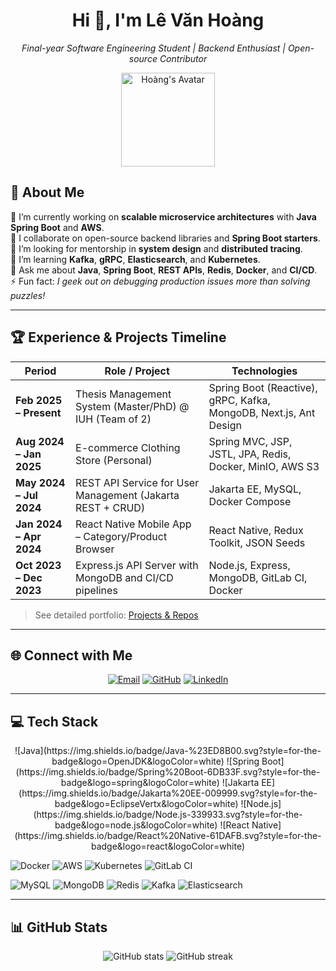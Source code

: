 <!--
  Profile README for Lê Văn Hoàng
  Auto-generated with professional layout
-->

<h1 align="center">Hi 👋, I'm <strong>Lê Văn Hoàng</strong></h1>
<p align="center">
  <em>Final-year Software Engineering Student | Backend Enthusiast | Open-source Contributor</em>
</p>

<p align="center">
  <img src="https://avatars.githubusercontent.com/u/Hoangle1072003?v=4" width="150" alt="Hoàng's Avatar" />
</p>

## 💫 About Me

🔭 I’m currently working on **scalable microservice architectures** with **Java Spring Boot** and **AWS**.<br>
👯 I collaborate on open-source backend libraries and **Spring Boot starters**.<br>
🤝 I’m looking for mentorship in **system design** and **distributed tracing**.<br>
🌱 I’m learning **Kafka**, **gRPC**, **Elasticsearch**, and **Kubernetes**.<br>
💬 Ask me about **Java**, **Spring Boot**, **REST APIs**, **Redis**, **Docker**, and **CI/CD**.<br>
⚡ Fun fact: *I geek out on debugging production issues more than solving puzzles!*<br>

---

## 🏆 Experience & Projects Timeline

| Period               | Role / Project                                                 | Technologies                         |
| -------------------- | -------------------------------------------------------------- | ------------------------------------ |
| **Feb 2025 – Present**| Thesis Management System (Master/PhD) @ IUH (Team of 2)        | Spring Boot (Reactive), gRPC, Kafka, MongoDB, Next.js, Ant Design |
| **Aug 2024 – Jan 2025** | E-commerce Clothing Store (Personal)                          | Spring MVC, JSP, JSTL, JPA, Redis, Docker, MinIO, AWS S3           |
| **May 2024 – Jul 2024** | REST API Service for User Management (Jakarta REST + CRUD)    | Jakarta EE, MySQL, Docker Compose                       |
| **Jan 2024 – Apr 2024** | React Native Mobile App – Category/Product Browser            | React Native, Redux Toolkit, JSON Seeds                  |
| **Oct 2023 – Dec 2023** | Express.js API Server with MongoDB and CI/CD pipelines        | Node.js, Express, MongoDB, GitLab CI, Docker              |

> See detailed portfolio: [Projects & Repos](https://github.com/Hoangle1072003)

---

## 🌐 Connect with Me

<p align="center">
  <a href="mailto:levanhoang.tech.official@gmail.com"><img src="https://img.shields.io/badge/Email-D14836?style=for-the-badge&logo=gmail&logoColor=white" alt="Email"></a>
  <a href="https://github.com/Hoangle1072003"><img src="https://img.shields.io/badge/GitHub-100000?style=for-the-badge&logo=github&logoColor=white" alt="GitHub"></a>
  <a href="https://www.linkedin.com/in/l%C3%AA-v%C4%83n-ho%C3%A0ng-68a053374/"><img src="https://img.shields.io/badge/LinkedIn-0077B5?style=for-the-badge&logo=linkedin&logoColor=white" alt="LinkedIn"></a>
</p>

---

## 💻 Tech Stack

<p align="center">
  <!-- Languages & Frameworks -->
  ![Java](https://img.shields.io/badge/Java-%23ED8B00.svg?style=for-the-badge&logo=OpenJDK&logoColor=white)
  ![Spring Boot](https://img.shields.io/badge/Spring%20Boot-6DB33F.svg?style=for-the-badge&logo=spring&logoColor=white)
  ![Jakarta EE](https://img.shields.io/badge/Jakarta%20EE-009999.svg?style=for-the-badge&logo=EclipseVertx&logoColor=white)
  ![Node.js](https://img.shields.io/badge/Node.js-339933.svg?style=for-the-badge&logo=node.js&logoColor=white)
  ![React Native](https://img.shields.io/badge/React%20Native-61DAFB.svg?style=for-the-badge&logo=react&logoColor=white)

  <!-- Cloud & DevOps -->
  ![Docker](https://img.shields.io/badge/Docker-2496ED.svg?style=for-the-badge&logo=docker&logoColor=white)
  ![AWS](https://img.shields.io/badge/AWS-232F3E.svg?style=for-the-badge&logo=amazon-aws&logoColor=white)
  ![Kubernetes](https://img.shields.io/badge/Kubernetes-326CE5.svg?style=for-the-badge&logo=kubernetes&logoColor=white)
  ![GitLab CI](https://img.shields.io/badge/GitLab%20CI-FCA121.svg?style=for-the-badge&logo=gitlab&logoColor=white)

  <!-- Data & Messaging -->
  ![MySQL](https://img.shields.io/badge/MySQL-4479A1.svg?style=for-the-badge&logo=mysql&logoColor=white)
  ![MongoDB](https://img.shields.io/badge/MongoDB-47A248.svg?style=for-the-badge&logo=mongodb&logoColor=white)
  ![Redis](https://img.shields.io/badge/Redis-DC382D.svg?style=for-the-badge&logo=redis&logoColor=white)
  ![Kafka](https://img.shields.io/badge/Kafka-231F20.svg?style=for-the-badge&logo=apachekafka&logoColor=white)
  ![Elasticsearch](https://img.shields.io/badge/Elasticsearch-005571.svg?style=for-the-badge&logo=elasticsearch&logoColor=white)
</p>

---

## 📊 GitHub Stats

<p align="center">
  <img src="https://github-readme-stats.vercel.app/api?username=Hoangle1072003&theme=dark&show_icons=true&include_all_commits=true" alt="GitHub stats" />
  <img src="https://github-readme-streak-stats.herokuapp.com?user=Hoangle1072003&theme=dark" alt="GitHub streak" />
</p>
